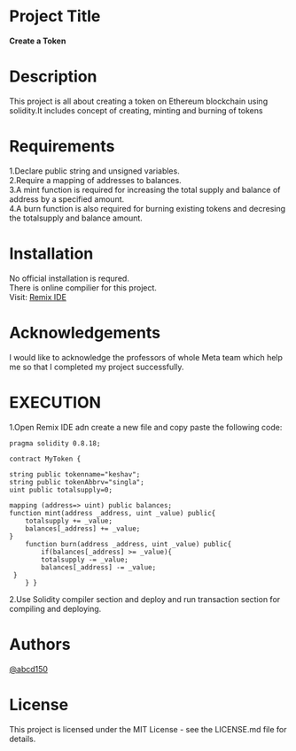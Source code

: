 # Project Title

**Create a Token**
# Description
This project is all about creating a token on Ethereum blockchain using solidity.It includes concept of creating, minting and burning of tokens
# Requirements
1.Declare public string and unsigned variables.  
2.Require a mapping of addresses to balances.  
3.A mint function is required for increasing the total supply and balance of address by a specified amount.    
4.A burn function is also required for burning existing tokens and decresing the totalsupply and balance amount.
# Installation
No official installation is requred.  
There is online compilier for this project.  
Visit: [Remix IDE](https://remix.ethereum.org/#lang=en&optimize=false&runs=200&evmVersion=null&version=soljson-v0.8.18+commit.87f61d96.js)
# Acknowledgements
I would like to acknowledge the professors of whole Meta team which help me so that I completed my project successfully.
# EXECUTION
1.Open Remix IDE adn create a new file and copy paste the following code: 

    pragma solidity 0.8.18;
    
    contract MyToken {
    
    string public tokenname="keshav";
    string public tokenAbbrv="singla";
    uint public totalsupply=0;

    mapping (address=> uint) public balances;
    function mint(address _address, uint _value) public{
        totalsupply += _value;
        balances[_address] += _value;
    }
        function burn(address _address, uint _value) public{
            if(balances[_address] >= _value){
            totalsupply -= _value;
            balances[_address] -= _value;
     }
        } }

2.Use Solidity compiler section and deploy and run transaction section for compiling and deploying.
# Authors
[@abcd150](https://github.com/abcd150)
# License 
This project is licensed under the MIT License - see the LICENSE.md file for details.


 

